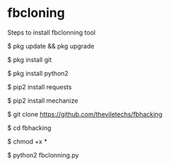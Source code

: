 # fbcloning

Steps to install fbclonning tool

$ pkg update && pkg upgrade

$ pkg install git

$ pkg install python2

$ pip2 install requests

$ pip2 install mechanize

$ git clone https://github.com/theviletechs/fbhacking

$ cd fbhacking

$ chmod +x *

$ python2 fbclonning.py
